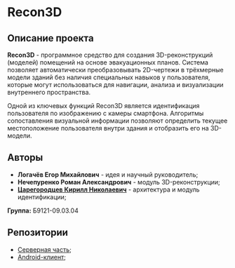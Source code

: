 # Recon3D

## Описание проекта

**Recon3D** - программное средство для создания 3D-реконструкций (моделей) помещений на основе эвакуационных планов.
Система позволяет автоматически преобразовывать 2D-чертежи в трёхмерные модели зданий без наличия специальных навыков у пользователя, которые могут использоваться для навигации, анализа и визуализации внутреннего пространства.

Одной из ключевых функций Recon3D является идентификация пользователя по изображению с камеры смартфона. Алгоритмы сопоставления визуальной информации позволяют определить текущее местоположение пользователя внутри здания и отобразить его на 3D-модели.

## Авторы

- **Логачёв Егор Михайлович** - идея и научный руководитель;
- **Нечепуренко Роман Александрович** - модуль 3D-реконструкции;
- **[Царегородцев Кирилл Николаевич](https://github.com/skrine525)** - архитектура и модуль идентификации;

**Группа:** Б9121-09.03.04

## Репозитории

- [Серверная часть](https://github.com/skrine525/recon3d-server);
- [Android-клиент](https://github.com/skrine525/recon3d-android);
